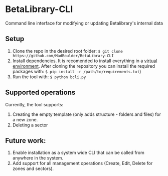 # BetaLibrary-CLI
Command line interface for modifying or updating Betalibrary's internal data

## Setup

1. Clone the repo in the desired root folder: `$ git clone https://github.com/MadBoulder/BetaLibrary-CLI`
2. Install dependencies. It is recomended to install everything in a [virtual environment](https://virtualenv.pypa.io/en/latest/). After cloning the repository you can install the required packages with: `$ pip install -r /path/to/requirements.txt`)
3. Run the tool with: `$ python bcli.py`

## Supported operations

Currently, the tool supports:

1. Creating the empty template (only adds structure - folders and files) for a new zone.
2. Deleting a sector

## Future work:

1. Enable installation as a system wide CLI that can be called from anywhere in the system.
2. Add support for all management operations (Create, Edit, Delete for zones and sectors).